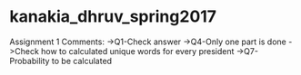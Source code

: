 # kanakia_dhruv_spring2017
Assignment 1 Comments:
->Q1-Check answer
->Q4-Only one part is done
->Check how to calculated unique words for every president
->Q7-Probability to be calculated
